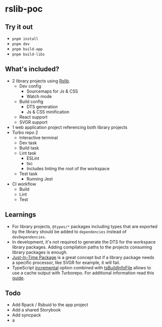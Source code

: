 # rslib-poc

## Try it out

- `pnpm install`
- `pnpm dev`
- `pnpm build-app`
- `pnpm build-libs`

## What's included?

- 2 library projects using [Rslib](https://lib.rsbuild.dev/).
    - Dev config
        - Sourcemaps for Js & CSS
        - Watch mode
    - Build config
        - DTS generation
        - Js & CSS minification
    - React support
    - SVGR support
- 1 web application project referencing both library projects
- Turbo repo 2
    - Interactive terminal
    - Dev task
    - Build task
    - Lint task
        - ESLint
        - tsc
        - Includes linting the root of the workspace
    - Test task
        - Running Jest
- CI workflow
    - Build
    - Lint
    - Test

## Learnings

- For library projects, `@types/*` packages including types that are exported by the library should be added to `dependencies` instead of `devDependencies`.
- In development, it's not required to generate the DTS for the workspace library packages. Adding compilation paths to the projects consuming library packages is enough.
- [Just-In-Time Package](https://www.shew.dev/monorepos/packaging/jit) is a great concept but if a library package needs a specific processor, like SVGR for example, it will fail.
- TypeScript [incremental](https://www.typescriptlang.org/tsconfig/#incremental) option combined with [tsBuildInfoFile](https://www.typescriptlang.org/tsconfig/#tsBuildInfoFile) allows to use a cache output with Turborepo. For additional information read this [guide](https://www.shew.dev/monorepos/guardrails/typescript).

## Todo

- Add Rpack / Rsbuid to the app project
- Add a shared Storybook
- Add syncpack
- a
